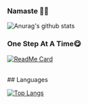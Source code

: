
### Namaste 🙏😁
![Anurag's github stats](https://github-readme-stats.vercel.app/api?username=pishere&show_icons=true&theme=cobalt)
</br>
### One Step At A Time😋

[![ReadMe Card](https://github-readme-stats.vercel.app/api/pin/?username=pishere&repo=consistancy&theme=cobalt)](https://github.com/pishere/consistancy)

</br>
## Languages

[![Top Langs](https://github-readme-stats.vercel.app/api/top-langs/?username=pishere)](https://github.com/anuraghazra/github-readme-stats)

